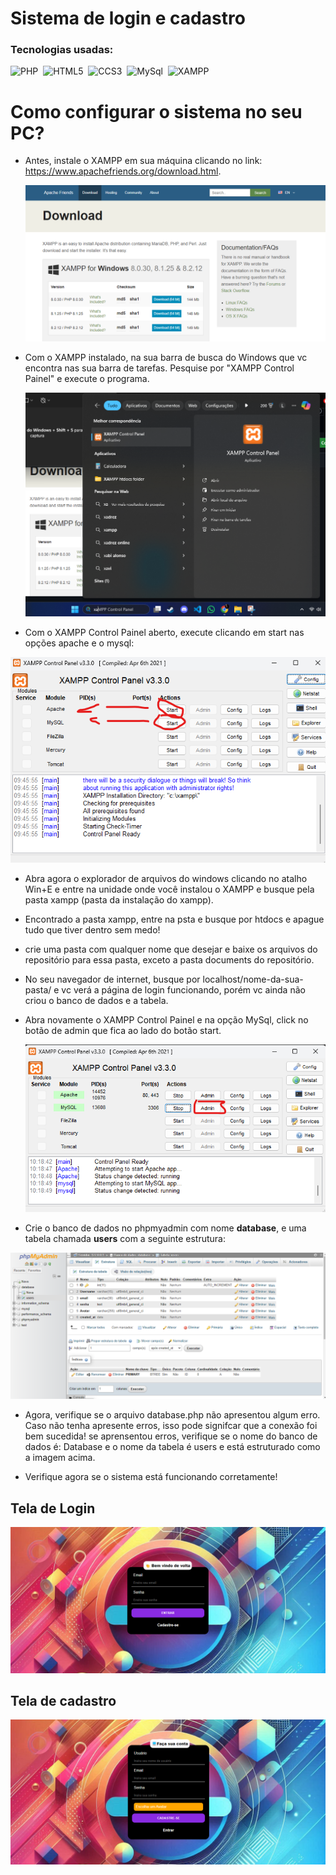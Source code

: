 # Sistema de login e cadastro
### Tecnologias usadas:
![PHP](https://img.shields.io/badge/-PHP-0D1117?style=for-the-badge&logo=PHP&labelColor=0D1117&textColor=0D1117)&nbsp;
![HTML5](https://img.shields.io/badge/-HTML5-0D1117?style=for-the-badge&logo=HTML5&labelColor=0D1117&textColor=0D1117)&nbsp;
![CCS3](https://img.shields.io/badge/-CSS3-0D1117?style=for-the-badge&logo=CSS3&labelColor=0D1117&textColor=0D1117)&nbsp;
![MySql](https://img.shields.io/badge/-MysQl-0D1117?style=for-the-badge&logo=MysQl&labelColor=0D1117&textColor=0D1117)&nbsp;
![XAMPP](https://img.shields.io/badge/-XAMPP-0D1117?style=for-the-badge&logo=XAMPP&labelColor=0D1117)&nbsp;

# Como configurar o sistema no seu PC?

- Antes, instale o XAMPP em sua máquina clicando no link: https://www.apachefriends.org/download.html.
  
  ![xampp](https://github.com/Lairton-dev/sistema-login/blob/master/documents/Captura%20de%20tela%202024-06-12%20100924.png?raw=true)

- Com o XAMPP instalado, na sua barra de busca do Windows que vc encontra nas sua barra de tarefas. Pesquise por "XAMPP Control Painel" e execute o programa.

  ![xampp](https://github.com/Lairton-dev/sistema-login/blob/master/documents/Captura%20de%20tela%202024-06-12%20101523.png?raw=true)

- Com o XAMPP Control Painel aberto, execute clicando em start nas opções apache e o mysql:

![Xampp](https://github.com/Lairton-dev/sistema-login/blob/master/documents/Captura%20de%20tela%202024-06-12%20094639.png?raw=true)

- Abra agora o explorador de arquivos do windows clicando no atalho Win+E e entre na unidade onde você instalou o XAMPP e busque pela pasta xampp (pasta da instalação do xampp).
  
- Encontrado a pasta xampp, entre na psta e busque por htdocs e apague tudo que tiver dentro sem medo!
  
- crie uma pasta com qualquer nome que desejar e baixe os arquivos do repositório para essa pasta, exceto a pasta documents do repositório.

- No seu navegador de internet, busque por localhost/nome-da-sua-pasta/ e vc verá a página de login funcionando, porém vc ainda não criou o banco de dados e a tabela.

- Abra novamente o XAMPP Control Painel e na opção MySql, click no botão de admin que fica ao lado do botão start.

  ![xampp](https://github.com/Lairton-dev/sistema-login/blob/master/documents/Captura%20de%20tela%202024-06-12%20101907.png?raw=true)

- Crie o banco de dados no phpmyadmin com nome **database**, e uma tabela chamada **users** com a seguinte estrutura:

![phpmyadmin](https://github.com/Lairton-dev/sistema-login/blob/master/documents/phpmyadmin.png?raw=true)

- Agora, verifique se o arquivo database.php não apresentou algum erro. Caso não tenha apresente erros, isso pode signifcar que a conexão foi bem sucedida! se aprensentou erros, verifique se o nome do banco de dados é: Database e o nome da tabela é users e está estruturado como a imagem acima.

- Verifique agora se o sistema está funcionando corretamente!

  
## Tela de Login
![Login](https://github.com/Lairton-dev/sistema-login/blob/master/documents/tela-login.png?raw=true)

## Tela de cadastro
![Cadastro](https://github.com/Lairton-dev/sistema-login/blob/master/documents/tela-cadastro.png?raw=true)



